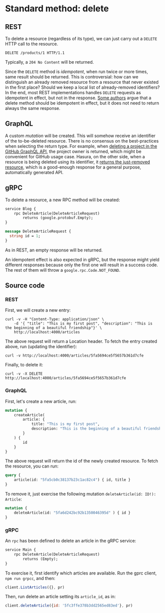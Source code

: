 #  Standard method: delete

## REST
To delete a resource (regardless of its type), we can just carry out a `DELETE` HTTP call to the resource.

```
DELETE /products/1 HTTP/1.1
```

Typically, a `204 No Content` will be returned.

Since the `DELETE` method is _idempotent_, when run twice or more times, same result should be returned. This is controversial: how can we distinguish an already removed resource from a resource that never existed in the first place? Should we keep a local list of already-removed identifiers? In the end, most REST implementations handles `DELETE` requests as idempotent in effect, but not in the response. [Some authors](https://cloud.google.com/apis/design/standard_methods#delete) argue that a delete method should be idempotent in effect, but it does not need to return always the same response.

## GraphQL
A custom _mutation_ will be created. This will somehow receive an identifier of the to-be-deleted resource. There is no consensus on the best-practices when selecting the return type. For example, when [deleting a project in the GitHub GraphQL API](https://docs.github.com/en/free-pro-team@latest/graphql/reference/mutations#deleteproject), the project owner is returned, which might be convenient for GitHub usage case. Hasura, on the other side, when a resource is being deleted using its identifier, it [returns the just-removed resource](https://hasura.io/docs/1.0/graphql/core/mutations/delete.html), which is a good-enough response for a general purpose, automatically generated API.

## gRPC
To delete a resource, a new RPC method will be created:

```proto
service Blog {
    rpc DeleteArticle(DeleteArticleRequest)
        returns (google.protobuf.Empty);
}

message DeleteArticleRequest {
  string id = 1;
}
```

As in REST, an empty response will be returned.

An idempotent effect is also expected in gRPC, but the response might yield different responses because only the first one will result in a success code. The rest of them will throw a `google.rpc.Code.NOT_FOUND`.

## Source code

### REST
First, we will create a new entry:

```
curl -v -H "Content-Type: application/json" \
    -d '{ "title": "This is my first post", "description": "This is the beginning of a beautiful friendship"}' \
    http://localhost:4000/articles

```

The above request will return a Location header. To fetch the entry created above, run (updating the identifier):

```
curl -v http://localhost:4000/articles/5fa5694ce5f5657b361d7cfe
```

Finally, to delete it:

```
curl -v -X DELETE http://localhost:4000/articles/5fa5694ce5f5657b361d7cfe
```

### GraphQL
First, let's create a new article, run:

```graphql
mutation {
    createArticle(
        article: {
            title: "This is my first post",
            description: "This is the beginning of a beautiful friendship"
        }
    ) {
        id
    }
}
```

The above request will return the id of the newly created resource. To fetch the resource, you can run:

```graphql
query {
    article(id: "5fa5cb0c38137b23c1ac82c4") { id, title }
}
```

To remove it, just exercise the following mutation `deleteArticle(id: ID!): Article`:

```graphql
mutation {
    deleteArticle(id: "5fa6d242bc92b1350046395d" ) { id }
}
```

### gRPC
An `rpc` has been defined to delete an article in the gRPC service:

```proto
service Main {
    rpc DeleteArticle(DeleteArticleRequest)
        returns (Empty);
}
```

To exercise it, first identify which articles are available. Run the gprc client, `npm run grpcc`, and then:

```js
client.ListArticles({}, pr)
```

Then, run delete an article setting its `article_id`, as in:

```js
client.deleteArticle({id: '5fc3ffe378b3dd2565ed83ed'}, pr)
```
